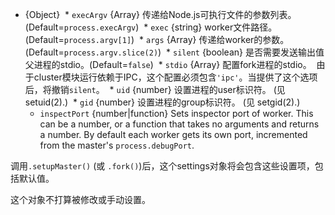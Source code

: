 <!-- YAML
added: v0.7.1
changes:
  - version: 8.2.0
    pr-url: https://github.com/nodejs/node/pull/14140
    description: The `inspectPort` option is supported now.
  - version: v6.4.0
    pr-url: https://github.com/nodejs/node/pull/7838
    description: The `stdio` option is supported now.
-->

* {Object}
  * `execArgv` {Array} 传递给Node.js可执行文件的参数列表。 (Default=`process.execArgv`)
  * `exec` {string} worker文件路径。 (Default=`process.argv[1]`)
  * `args` {Array} 传递给worker的参数。(Default=`process.argv.slice(2)`)
  * `silent` {boolean} 是否需要发送输出值父进程的stdio。(Default=`false`)
  * `stdio` {Array} 配置fork进程的stdio。  由于cluster模块运行依赖于IPC，这个配置必须包含`'ipc'`。当提供了这个选项后，将撤销`silent`。
  * `uid` {number} 设置进程的user标识符。 (见 setuid(2).)
  * `gid` {number} 设置进程的group标识符。 (见 setgid(2).)
  * `inspectPort` {number|function} Sets inspector port of worker.
    This can be a number, or a function that takes no arguments and returns a
    number. By default each worker gets its own port, incremented from the
    master's `process.debugPort`.

调用`.setupMaster()` (或 `.fork()`)后，这个settings对象将会包含这些设置项，包括默认值。

这个对象不打算被修改或手动设置。
